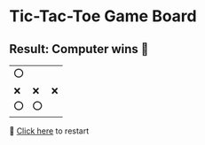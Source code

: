 # Tic-Tac-Toe Game Board
## Result: Computer wins 🤖
|   |   |   |
|---|---|---|
|⭕ |  |  |
|❌ |❌ |❌ |
|⭕ |⭕ |  |

🔄 [Click here](EEEEEEEEE.md) to restart